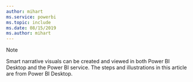 ```yaml
---
author: mihart
ms.service: powerbi
ms.topic: include
ms.date: 08/15/2019
ms.author: mihart
---
```


>[!NOTE]
>Smart narrative visuals can be created and viewed in both Power BI Desktop and the Power BI service. The steps and illustrations in this article are from Power BI Desktop. 
